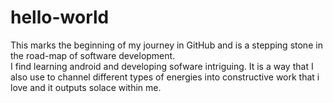 # hello-world
This marks the beginning of my journey in GitHub and is a stepping stone in the road-map of software development.  
I find learning android and developing sofware intriguing. It is a way that I also use to channel different types of energies into constructive work that i love and it outputs solace within me. 
